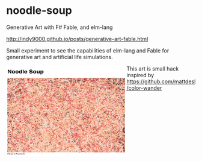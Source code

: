# noodle-soup
Generative Art with F# Fable, and elm-lang

http://indy9000.github.io/posts/generative-art-fable.html

Small experiment to see the capabilities of elm-lang and Fable for generative art and artificial life simulations.

<img src="https://raw.githubusercontent.com/Indy9000/noodle-soup/master/screenshot-01.png" align="left" width="320" height="240" >

This art is small hack inspired by https://github.com/mattdesl/color-wander
